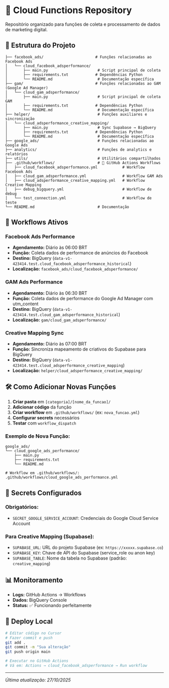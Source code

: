 # 🚀 Cloud Functions Repository

Repositório organizado para funções de coleta e processamento de dados de marketing digital.

## 📁 Estrutura do Projeto

```
├── facebook_ads/                       # Funções relacionadas ao Facebook Ads
│   └── cloud_facebook_adsperformance/
│       ├── main.py                      # Script principal de coleta
│       ├── requirements.txt            # Dependências Python
│       └── README.md                    # Documentação específica
├── gam/                                # Funções relacionadas ao GAM (Google Ad Manager)
│   └── cloud_gam_adsperformance/
│       ├── main.py                      # Script principal de coleta GAM
│       ├── requirements.txt            # Dependências Python
│       └── README.md                    # Documentação específica
├── helper/                              # Funções auxiliares e sincronização
│   └── cloud_adsperformance_creative_mapping/
│       ├── main.py                      # Sync Supabase → BigQuery
│       ├── requirements.txt            # Dependências Python
│       └── README.md                    # Documentação específica
├── google_ads/                          # Funções relacionadas ao Google Ads
├── analytics/                           # Funções de analytics e relatórios
├── utils/                               # Utilitários compartilhados
├── .github/workflows/                   # 🚀 GitHub Actions Workflows
│   ├── cloud_facebook_adsperformance.yml           # Workflow Facebook Ads
│   ├── cloud_gam_adsperformance.yml                # Workflow GAM Ads
│   ├── cloud_adsperformance_creative_mapping.yml   # Workflow Creative Mapping
│   ├── debug_bigquery.yml                          # Workflow de debug
│   └── test_connection.yml                         # Workflow de teste
└── README.md                            # Documentação
```

## 🔄 Workflows Ativos

### Facebook Ads Performance
- **Agendamento:** Diário às 06:00 BRT
- **Função:** Coleta dados de performance de anúncios do Facebook
- **Destino:** BigQuery (`data-v1-423414.test.cloud_facebook_adsperformance_historical`)
- **Localização:** `facebook_ads/cloud_facebook_adsperformance/`

### GAM Ads Performance
- **Agendamento:** Diário às 06:30 BRT
- **Função:** Coleta dados de performance do Google Ad Manager com utm_content
- **Destino:** BigQuery (`data-v1-423414.test.cloud_gam_adsperformance_historical`)
- **Localização:** `gam/cloud_gam_adsperformance/`

### Creative Mapping Sync
- **Agendamento:** Diário às 07:00 BRT
- **Função:** Sincroniza mapeamento de criativos do Supabase para BigQuery
- **Destino:** BigQuery (`data-v1-423414.test.cloud_adsperformance_creative_mapping`)
- **Localização:** `helper/cloud_adsperformance_creative_mapping/`

## 🛠️ Como Adicionar Novas Funções

1. **Criar pasta** em `[categoria]/[nome_da_funcao]/`
2. **Adicionar código** da função
3. **Criar workflow** em `.github/workflows/` (ex: `nova_funcao.yml`)
4. **Configurar secrets** necessários
5. **Testar** com `workflow_dispatch`

### Exemplo de Nova Função:
```
google_ads/
└── cloud_google_ads_performance/
    ├── main.py
    ├── requirements.txt
    └── README.md

# Workflow em .github/workflows/:
.github/workflows/cloud_google_ads_performance.yml
```

## 🔐 Secrets Configurados

### Obrigatórios:
- `SECRET_GOOGLE_SERVICE_ACCOUNT`: Credenciais do Google Cloud Service Account

### Para Creative Mapping (Supabase):
- `SUPABASE_URL`: URL do projeto Supabase (ex: `https://xxxxx.supabase.co`)
- `SUPABASE_KEY`: Chave de API do Supabase (service_role ou anon key)
- `SUPABASE_TABLE`: Nome da tabela no Supabase (padrão: `creative_mapping`)

## 📊 Monitoramento

- **Logs:** GitHub Actions → Workflows
- **Dados:** BigQuery Console
- **Status:** ✅ Funcionando perfeitamente

## 🚀 Deploy Local

```bash
# Editar código no Cursor
# Fazer commit e push
git add .
git commit -m "Sua alteração"
git push origin main

# Executar no GitHub Actions
# Vá em: Actions → cloud_facebook_adsperformance → Run workflow
```

---
*Última atualização: 27/10/2025*